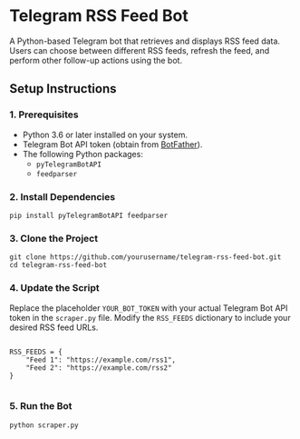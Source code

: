 <!DOCTYPE html>
<html lang="en">
<head>
    <meta charset="UTF-8">
    <meta name="viewport" content="width=device-width, initial-scale=1.0">
    <title>Telegram RSS Feed Bot</title>
</head>
<body>
    <h1>Telegram RSS Feed Bot</h1>
    <p>A Python-based Telegram bot that retrieves and displays RSS feed data. Users can choose between different RSS feeds, refresh the feed, and perform other follow-up actions using the bot.</p>
    <h2>Setup Instructions</h2>
    <h3>1. Prerequisites</h3>
    <ul>
        <li>Python 3.6 or later installed on your system.</li>
        <li>Telegram Bot API token (obtain from <a href="https://t.me/BotFather" target="_blank">BotFather</a>).</li>
        <li>The following Python packages:
            <ul>
                <li><code>pyTelegramBotAPI</code></li>
                <li><code>feedparser</code></li>
            </ul>
        </li>
    </ul>
    <h3>2. Install Dependencies</h3>
    <pre><code>pip install pyTelegramBotAPI feedparser</code></pre>
    <h3>3. Clone the Project</h3>
    <pre><code>git clone https://github.com/yourusername/telegram-rss-feed-bot.git
cd telegram-rss-feed-bot</code></pre>
    <h3>4. Update the Script</h3>
    <p>Replace the placeholder <code>YOUR_BOT_TOKEN</code> with your actual Telegram Bot API token in the <code>scraper.py</code> file. Modify the <code>RSS_FEEDS</code> dictionary to include your desired RSS feed URLs.</p>
    <pre><code>
RSS_FEEDS = {
    "Feed 1": "https://example.com/rss1",
    "Feed 2": "https://example.com/rss2"
}
    </code></pre>
    <h3>5. Run the Bot</h3>
    <pre><code>python scraper.py</code></pre>